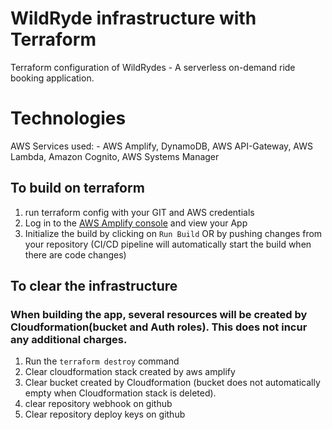 # WildRyde infrastructure with Terraform
Terraform configuration of WildRydes - A serverless on-demand ride booking application.

# Technologies
AWS Services used:
    - AWS Amplify, DynamoDB, AWS API-Gateway, AWS Lambda, Amazon Cognito, AWS Systems Manager

## To build on terraform
1. run terraform config with your GIT and AWS credentials
2. Log in to the [AWS Amplify console](https://aws.amazon.com/amplify/) and view your App
3. Initialize the build by clicking on `Run Build` OR by pushing changes from your repository (CI/CD pipeline will automatically start the build when there are code changes)

## To clear the infrastructure
### When building the app, several resources will be created by Cloudformation(bucket and Auth roles). This does not incur any additional charges.
1. Run the `terraform destroy` command
2. Clear cloudformation stack created by aws amplify
3. Clear bucket created by Cloudformation (bucket does not automatically empty when Cloudformation stack is deleted).
3. clear repository webhook on github
5. Clear repository deploy keys on github